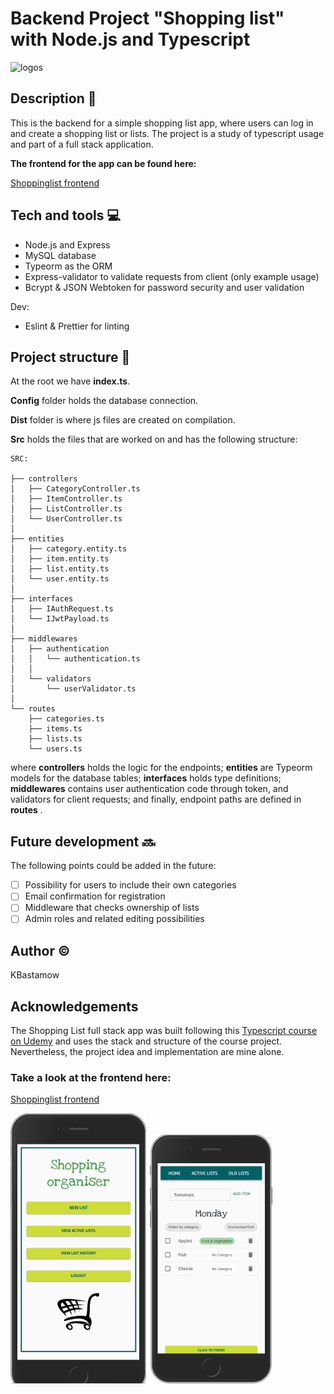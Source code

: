 # Backend Project "Shopping list" with Node.js and Typescript

![logos](logoback.png)

## Description 📜

This is the backend for a simple shopping list app, where users can log in and create a shopping list or lists. 
The project is a study of typescript usage and part of a full stack application. 

**The frontend for the app can be found here:**

[Shoppinglist frontend](https://github.com/kbastamow/Shoppinglist_front_Typescript)

## Tech and tools 💻

- Node.js and Express
- MySQL database
- Typeorm as the ORM
- Express-validator to validate requests from client (only example usage)
- Bcrypt & JSON Webtoken for password security and user validation

Dev:
- Eslint & Prettier for linting

## Project structure 🌵

At the root we have **index.ts**.

**Config** folder holds the database connection.

**Dist** folder is where js files are created on compilation.

**Src** holds the files that are worked on and has the following structure:

    SRC: 

    ├── controllers 
    │   ├── CategoryController.ts 
    │   ├── ItemController.ts 
    │   ├── ListController.ts 
    │   └── UserController.ts 
    │
    ├── entities 
    │   ├── category.entity.ts 
    │   ├── item.entity.ts 
    │   ├── list.entity.ts 
    │   └── user.entity.ts 
    │
    ├── interfaces 
    │   ├── IAuthRequest.ts 
    │   └── IJwtPayload.ts 
    │ 
    ├── middlewares 
    │   ├── authentication 
    │   │   └── authentication.ts 
    │   │
    │   └── validators 
    │       └── userValidator.ts 
    │
    └── routes
        ├── categories.ts
        ├── items.ts
        ├── lists.ts
        └── users.ts

where **controllers** holds the logic for the endpoints; **entities** are Typeorm models for the database tables; **interfaces** holds type definitions; **middlewares** contains user authentication code through token, and validators for client requests; and finally, endpoint paths are defined in **routes** .

## Future development 🔜

The following points could be added in the future:

- [ ] Possibility for users to include their own categories
- [ ] Email confirmation for registration
- [ ] Middleware that checks ownership of lists
- [ ] Admin roles and related editing possibilities 

## Author ©️

KBastamow

## Acknowledgements

The Shopping List full stack app was built following this [Typescript course on Udemy](https://www.udemy.com/course/typescript-course/) and uses the stack and structure of the course project. Nevertheless, the project idea and implementation are mine alone. 

### Take a look at the frontend here: 
[Shoppinglist frontend](https://github.com/kbastamow/Shoppinglist_front_Typescript)

![frontend](./readme/home.png)
![frontend2](./readme/listpage.png)
